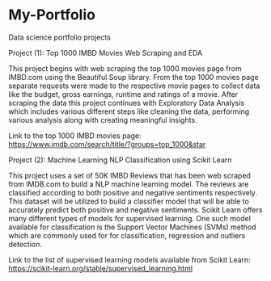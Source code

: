 # My-Portfolio
Data science portfolio projects

Project (1): Top 1000 IMBD Movies Web Scraping and EDA
 
 This project begins with web scraping the top 1000 movies page from IMBD.com using the Beautiful Soup library. From the top 1000 movies page separate requests were made to the respective movie pages to collect data like the budget, gross earnings, runtime and ratings of a movie. After scraping the data this project continues with Exploratory Data Analysis which includes various different steps like cleaning the data, performing various analysis along with creating meaningful insights.

Link to the top 1000 IMBD movies page: https://www.imdb.com/search/title/?groups=top_1000&star

Project (2): Machine Learning NLP Classification using Scikit Learn

This project uses a set of 50K IMBD Reviews that has been web scraped from IMDB.com to build a NLP machine learning model. The reviews are classified according to both positive and negative sentiments respectively. This dataset will be utilized to build a  classifier model that will be able to accurately predict both positive and negative sentiments. Scikit Learn offers many different types of models for supervised learning. One such model available for classification is the Support Vector Machines (SVMs) method which are commonly used for for classification, regression and outliers detection.

Link to the list of supervised learning models available from Scikit Learn: https://scikit-learn.org/stable/supervised_learning.html
